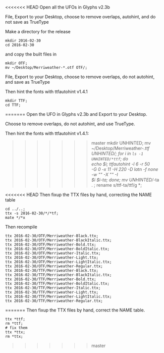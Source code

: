 <<<<<<< HEAD
Open all the UFOs in Glyphs v2.3b

File, Export to your Desktop, choose to remove overlaps, autohint, and do not save as TrueType

Make a directory for the release

    mkdir 2016-02-30
    cd 2016-02-30

and copy the built files in

    mkdir OTF;
    mv ~/Desktop/Merriweather-*.otf OTF/;

File, Export to your Desktop, choose to remove overlaps, do not autohint, and save as TrueType

Then hint the fonts with ttfautohint v1.4.1

    mkdir TTF;
    cd TTF;
=======
Open the UFO in Glyphs v2.3b and Export to your Desktop.

Choose to remove overlaps, do not autohint, and use TrueType.

Then hint the fonts with ttfautohint v1.4.1:

>>>>>>> master
    mkdir UNHINTED;
    mv ~/Desktop/Merriweather-*.ttf UNHINTED/;
    for i in `ls -1 UNHINTED/*ttf`; do \
      echo $i; ttfautohint -l 6 -r 50 \
      -G 0 -x 11 -H 220 -D latn -f none \
      -w "" -X "" -I \
      $i $i-ta;
    done;
    mv UNHINTED/*-ta . ; 
    rename s/ttf-ta/ttf/g *;

<<<<<<< HEAD
Then fixup the TTX files by hand, correcting the NAME table

    cd ../..;
    ttx -s 2016-02-30/*/*tf;
    mate */*x 

Then recompile

    ttx 2016-02-30/OTF/Merriweather-Black.ttx;
    ttx 2016-02-30/OTF/Merriweather-BlackItalic.ttx;
    ttx 2016-02-30/OTF/Merriweather-Bold.ttx;
    ttx 2016-02-30/OTF/Merriweather-BoldItalic.ttx;
    ttx 2016-02-30/OTF/Merriweather-Italic.ttx;
    ttx 2016-02-30/OTF/Merriweather-Light.ttx;
    ttx 2016-02-30/OTF/Merriweather-LightItalic.ttx;
    ttx 2016-02-30/OTF/Merriweather-Regular.ttx;
    ttx 2016-02-30/TTF/Merriweather-Black.ttx;
    ttx 2016-02-30/TTF/Merriweather-BlackItalic.ttx;
    ttx 2016-02-30/TTF/Merriweather-Bold.ttx;
    ttx 2016-02-30/TTF/Merriweather-BoldItalic.ttx;
    ttx 2016-02-30/TTF/Merriweather-Italic.ttx;
    ttx 2016-02-30/TTF/Merriweather-Light.ttx;
    ttx 2016-02-30/TTF/Merriweather-LightItalic.ttx;
    ttx 2016-02-30/TTF/Merriweather-Regular.ttx;
=======
Then fixup the TTX files by hand, correct the NAME table.

    ttx *ttf;
    rm *ttf;
    # fix them
    ttx *ttx;
    rm *ttx;
>>>>>>> master
